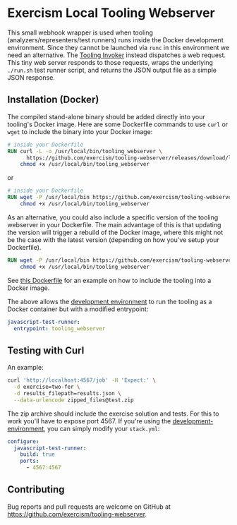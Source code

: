 # Exercism Local Tooling Webserver

This small webhook wrapper is used when tooling (analyzers/representers/test runners) runs inside the Docker development environment. Since they cannot be launched via `runc` in this environment we need an alternative. The [Tooling Invoker](https://github.com/exercism/tooling-invoker/) instead dispatches a web request. This tiny web server responds to those requests, wraps the underlying `./run.sh` test runner script, and returns the JSON output file as a simple JSON response.

## Installation (Docker)

The compiled stand-alone binary should be added directly into your tooling's Docker image. Here are some Dockerfile commands to use `curl` or `wget` to include the binary into your Docker image:

```dockerfile
# inside your Dockerfile
RUN curl -L -o /usr/local/bin/tooling_webserver \
      https://github.com/exercism/tooling-webserver/releases/download/latest/tooling_webserver && \
    chmod +x /usr/local/bin/tooling_webserver
```

or

```dockerfile
# inside your Dockerfile
RUN wget -P /usr/local/bin https://github.com/exercism/tooling-webserver/releases/latest/download/tooling_webserver && \
    chmod +x /usr/local/bin/tooling_webserver
```

As an alternative, you could also include a specific version of the tooling webserver in your Dockerfile. The main advantage of this is that updating the version will trigger a rebuild of the Docker image, where this might not be the case with the latest version (depending on how you've setup your Dockerfile).

```dockerfile
RUN wget -P /usr/local/bin https://github.com/exercism/tooling-webserver/releases/download/0.10.0/tooling_webserver && \
    chmod +x /usr/local/bin/tooling_webserver
```

See [this Dockerfile](https://github.com/exercism/javascript-test-runner/blob/master/Dockerfile#L33) for an example on how to include the tooling into a Docker image.

The above allows the [development environment](https://github.com/exercism/development-environment/) to run the tooling as a Docker container but with a modified entrypoint:

```yaml
javascript-test-runner:
  entrypoint: tooling_webserver
```

## Testing with Curl

An example:

```bash
curl 'http://localhost:4567/job' -H 'Expect:' \
  -d exercise=two-fer \
  -d results_filepath=results.json \
  --data-urlencode zipped_files@test.zip
```

The zip archive should include the exercise solution and tests. For this to work you'll have to expose port 4567. If you're using the [development-environment](https://github.com/exercism/development-environment/), you can simply modify your `stack.yml`:

```yaml
configure:
  javascript-test-runner:
    build: true
    ports:
      - 4567:4567
```

## Contributing

Bug reports and pull requests are welcome on GitHub at https://github.com/exercism/tooling-webserver.

